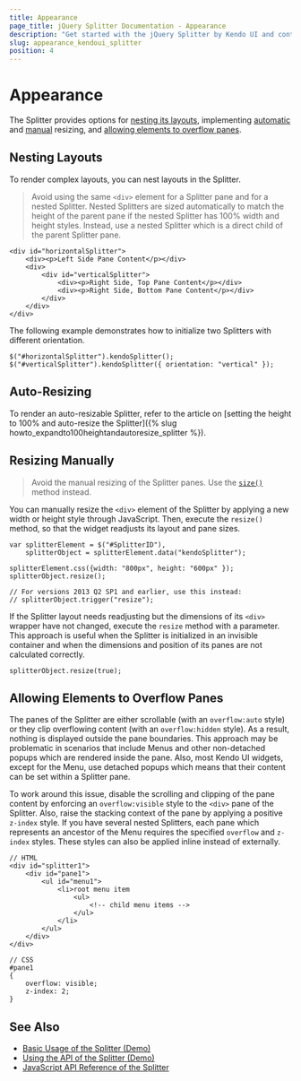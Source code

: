 ```yaml
---
title: Appearance
page_title: jQuery Splitter Documentation - Appearance
description: "Get started with the jQuery Splitter by Kendo UI and control its appearance."
slug: appearance_kendoui_splitter
position: 4
---
```


# Appearance

The Splitter provides options for [nesting its layouts](#nesting-layouts), implementing [automatic](#auto-resizing) and [manual](#resizing-manually) resizing, and [allowing elements to overflow panes](#allowing-elements-to-overflow-panes).

## Nesting Layouts

To render complex layouts, you can nest layouts in the Splitter.

> Avoid using the same `<div>` element for a Splitter pane and for a nested Splitter. Nested Splitters are sized automatically to match the height of the parent pane if the nested Splitter has 100% width and height styles. Instead, use a nested Splitter which is a direct child of the parent Splitter pane.

    <div id="horizontalSplitter">
        <div><p>Left Side Pane Content</p></div>
        <div>
            <div id="verticalSplitter">
                <div><p>Right Side, Top Pane Content</p></div>
                <div><p>Right Side, Bottom Pane Content</p></div>
            </div>
        </div>
    </div>

The following example demonstrates how to initialize two Splitters with different orientation.

    $("#horizontalSplitter").kendoSplitter();
    $("#verticalSplitter").kendoSplitter({ orientation: "vertical" });

## Auto-Resizing

To render an auto-resizable Splitter, refer to the article on [setting the height to 100% and auto-resize the Splitter]({% slug howto_expandto100heightandautoresize_splitter %}).

## Resizing Manually

> Avoid the manual resizing of the Splitter panes. Use the [`size()`](/api/web/splitter#methods-size) method instead.

You can manually resize the `<div>` element of the Splitter by applying a new width or height style through JavaScript. Then, execute the `resize()` method, so that the widget readjusts its layout and pane sizes.

    var splitterElement = $("#SplitterID"),
        splitterObject = splitterElement.data("kendoSplitter");

    splitterElement.css({width: "800px", height: "600px" });
    splitterObject.resize();

    // For versions 2013 Q2 SP1 and earlier, use this instead:
    // splitterObject.trigger("resize");

If the Splitter layout needs readjusting but the dimensions of its `<div>` wrapper have not changed, execute the `resize` method with a parameter. This approach is useful when the Splitter is initialized in an invisible container and when the dimensions and position of its panes are not calculated correctly.

    splitterObject.resize(true);

## Allowing Elements to Overflow Panes

The panes of the Splitter are either scrollable (with an `overflow:auto` style) or they clip overflowing content (with an `overflow:hidden` style). As a result, nothing is displayed outside the pane boundaries. This approach may be problematic in scenarios that include Menus and other non-detached popups which are rendered inside the pane. Also, most Kendo UI widgets, except for the Menu, use detached popups which means that their content can be set within a Splitter pane.

To work around this issue, disable the scrolling and clipping of the pane content by enforcing an `overflow:visible` style to the `<div>` pane of the Splitter. Also, raise the stacking context of the pane by applying a positive `z-index` style. If you have several nested Splitters, each pane which represents an ancestor of the Menu requires the specified `overflow` and `z-index` styles. These styles can also be applied inline instead of externally.  

    // HTML
    <div id="splitter1">
        <div id="pane1">
            <ul id="menu1">
                <li>root menu item
                    <ul>
                        <!-- child menu items -->
                    </ul>
                </li>
            </ul>
        </div>
    </div>

    // CSS
    #pane1
    {
        overflow: visible;
        z-index: 2;
    }

## See Also

* [Basic Usage of the Splitter (Demo)](https://demos.telerik.com/kendo-ui/splitter/index)
* [Using the API of the Splitter (Demo)](https://demos.telerik.com/kendo-ui/splitter/api)
* [JavaScript API Reference of the Splitter](/api/javascript/ui/splitter)
